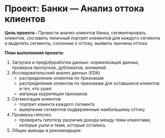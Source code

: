# Проект: Банки — Анализ оттока клиентов

**Цель проекта :**
Провести анализ клиентов банка, сегментировать клиентов, составить типичный портрет клеиентов для каждого сегмента и выделить сегменты, склонные к оттоку, выявить причины оттока


**План выполнения проекта:**
1. Загрузка и предобрработка данных: нормализация данных, проверка пропусков, дубликатов, аномалий
2. Исследовательский анализ данных (EDA)
    - распределение клиентов по признакам
    - распределение клиентов по признакам для оставшихся клиентов и тех, кто ушел
    - матрица корреляции признаков
3. Сегментация клиентов
    - портрет клиента каждого сегмента
    - выявление сегментов подверженные наибольшему оттоку
4. Проверка гипотез:
    - проверить гипотезу различия дохода между теми клиентами, которые ушли и теми, которые остались
5. Общие выводы и рекомендации
